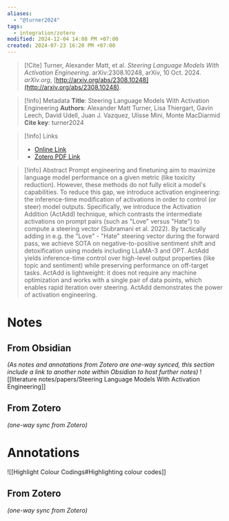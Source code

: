 ```yaml
---
aliases:
  - "@turner2024"
tags:
  - integration/zotero
modified: 2024-12-04 14:08 PM +07:00
created: 2024-07-23 16:20 PM +07:00
---
```

> [!Cite]
> Turner, Alexander Matt, et al. _Steering Language Models With Activation Engineering_. arXiv:2308.10248, arXiv, 10 Oct. 2024. _arXiv.org_, [http://arxiv.org/abs/2308.10248](http://arxiv.org/abs/2308.10248).

> [!info] Metadata
> **Title**: Steering Language Models With Activation Engineering
> **Authors**: Alexander Matt Turner, Lisa Thiergart, Gavin Leech, David Udell, Juan J. Vazquez, Ulisse Mini, Monte MacDiarmid
> **Cite key**: turner2024

>[!info] Links
>
> - [Online Link](http://arxiv.org/abs/2308.10248)
> - [Zotero PDF Link](zotero://select/library/items/T38THD4A)

> [!info] Abstract
> Prompt engineering and finetuning aim to maximize language model performance on a given metric (like toxicity reduction). However, these methods do not fully elicit a model's capabilities. To reduce this gap, we introduce activation engineering: the inference-time modification of activations in order to control (or steer) model outputs. Specifically, we introduce the Activation Addition (ActAdd) technique, which contrasts the intermediate activations on prompt pairs (such as "Love" versus "Hate") to compute a steering vector (Subramani et al. 2022). By tactically adding in e.g. the "Love" - "Hate" steering vector during the forward pass, we achieve SOTA on negative-to-positive sentiment shift and detoxification using models including LLaMA-3 and OPT. ActAdd yields inference-time control over high-level output properties (like topic and sentiment) while preserving performance on off-target tasks. ActAdd is lightweight: it does not require any machine optimization and works with a single pair of data points, which enables rapid iteration over steering. ActAdd demonstrates the power of activation engineering.

# Notes
## From Obsidian
_(As notes and annotations from Zotero are one-way synced, this section include a link to another note within Obsidian to host further notes)_
![[literature notes/papers/Steering Language Models With Activation Engineering]]
## From Zotero
_(one-way sync from Zotero)_

# Annotations
![[Highlight Colour Codings#Highlighting colour codes]]
## From Zotero
_(one-way sync from Zotero)_
